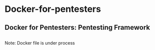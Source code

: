 # Docker-for-pentesters
## Docker for Pentesters: Pentesting Framework

##
Note: Docker file is under process